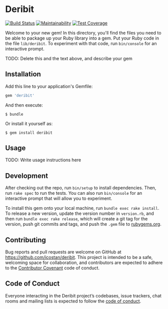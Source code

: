 # Deribit

[![Build Status](https://travis-ci.org/icostan/deribit-api-ruby.svg?branch=master)](https://travis-ci.org/icostan/deribit-api-ruby)
[![Maintainability](https://api.codeclimate.com/v1/badges/1e100fc78c8ebaa8b4b5/maintainability)](https://codeclimate.com/github/icostan/deribit-api-ruby/maintainability)
[![Test Coverage](https://api.codeclimate.com/v1/badges/1e100fc78c8ebaa8b4b5/test_coverage)](https://codeclimate.com/github/icostan/deribit-api-ruby/test_coverage)

Welcome to your new gem! In this directory, you'll find the files you need to be able to package up your Ruby library into a gem. Put your Ruby code in the file `lib/deribit`. To experiment with that code, run `bin/console` for an interactive prompt.

TODO: Delete this and the text above, and describe your gem

## Installation

Add this line to your application's Gemfile:

```ruby
gem 'deribit'
```

And then execute:

    $ bundle

Or install it yourself as:

    $ gem install deribit

## Usage

TODO: Write usage instructions here

## Development

After checking out the repo, run `bin/setup` to install dependencies. Then, run `rake spec` to run the tests. You can also run `bin/console` for an interactive prompt that will allow you to experiment.

To install this gem onto your local machine, run `bundle exec rake install`. To release a new version, update the version number in `version.rb`, and then run `bundle exec rake release`, which will create a git tag for the version, push git commits and tags, and push the `.gem` file to [rubygems.org](https://rubygems.org).

## Contributing

Bug reports and pull requests are welcome on GitHub at https://github.com/icostan/deribit. This project is intended to be a safe, welcoming space for collaboration, and contributors are expected to adhere to the [Contributor Covenant](http://contributor-covenant.org) code of conduct.

## Code of Conduct

Everyone interacting in the Deribit project’s codebases, issue trackers, chat rooms and mailing lists is expected to follow the [code of conduct](https://github.com/icostan/deribit/blob/master/CODE_OF_CONDUCT.md).
